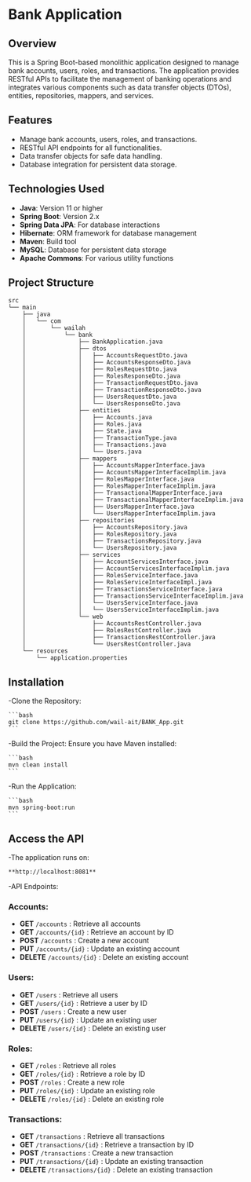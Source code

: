 # Bank Application

## Overview

This is a Spring Boot-based monolithic application designed to manage bank accounts, users, roles, and transactions.
The application provides RESTful APIs to facilitate the management of banking operations and integrates various components
such as data transfer objects (DTOs), entities, repositories, mappers, and services.

## Features

- Manage bank accounts, users, roles, and transactions.
- RESTful API endpoints for all functionalities.
- Data transfer objects for safe data handling.
- Database integration for persistent data storage.

## Technologies Used

- **Java**: Version 11 or higher
- **Spring Boot**: Version 2.x
- **Spring Data JPA**: For database interactions
- **Hibernate**: ORM framework for database management
- **Maven**: Build tool
- **MySQL**: Database for persistent data storage
- **Apache Commons**: For various utility functions

## Project Structure

```plaintext
src
└── main
    ├── java
    │   └── com
    │       └── wailah
    │           └── bank
    │               ├── BankApplication.java
    │               ├── dtos
    │               │   ├── AccountsRequestDto.java
    │               │   ├── AccountsResponseDto.java
    │               │   ├── RolesRequestDto.java
    │               │   ├── RolesResponseDto.java
    │               │   ├── TransactionRequestDto.java
    │               │   ├── TransactionResponseDto.java
    │               │   ├── UsersRequestDto.java
    │               │   └── UsersResponseDto.java
    │               ├── entities
    │               │   ├── Accounts.java
    │               │   ├── Roles.java
    │               │   ├── State.java
    │               │   ├── TransactionType.java
    │               │   ├── Transactions.java
    │               │   └── Users.java
    │               ├── mappers
    │               │   ├── AccountsMapperInterface.java
    │               │   ├── AccountsMapperInterfaceImplim.java
    │               │   ├── RolesMapperInterface.java
    │               │   ├── RolesMapperInterfaceImplim.java
    │               │   ├── TransactionalMapperInterface.java
    │               │   ├── TransactionalMapperInterfaceImplim.java
    │               │   ├── UsersMapperInterface.java
    │               │   └── UsersMapperInterfaceImplim.java
    │               ├── repositories
    │               │   ├── AccountsRepository.java
    │               │   ├── RolesRepository.java
    │               │   ├── TransactionsRepository.java
    │               │   └── UsersRepository.java
    │               ├── services
    │               │   ├── AccountServicesInterface.java
    │               │   ├── AccountServicesInterfaceImplim.java
    │               │   ├── RolesServiceInterface.java
    │               │   ├── RolesServiceInterfaceImpl.java
    │               │   ├── TransactionsServiceInterface.java
    │               │   ├── TransactionsServiceInterfaceImplim.java
    │               │   └── UsersServiceInterface.java
    │               │   └── UsersServiceInterfaceImplim.java
    │               └── web
    │                   ├── AccountsRestController.java
    │                   ├── RolesRestController.java
    │                   ├── TransactionsRestController.java
    │                   └── UsersRestController.java
    └── resources
        └── application.properties
````

## Installation

-Clone the Repository:
    
    ```bash
    git clone https://github.com/wail-ait/BANK_App.git
    ```

-Build the Project: Ensure you have Maven installed:

    ```bash
    mvn clean install
    ```

-Run the Application:

    ```bash
    mvn spring-boot:run
    ```

## Access the API

-The application runs on:

    **http://localhost:8081**

-API Endpoints:

### Accounts:
- **GET** `/accounts` : Retrieve all accounts
- **GET** `/accounts/{id}` : Retrieve an account by ID
- **POST** `/accounts` : Create a new account
- **PUT** `/accounts/{id}` : Update an existing account
- **DELETE** `/accounts/{id}` : Delete an existing account

### Users:
- **GET** `/users` : Retrieve all users
- **GET** `/users/{id}` : Retrieve a user by ID
- **POST** `/users` : Create a new user
- **PUT** `/users/{id}` : Update an existing user
- **DELETE** `/users/{id}` : Delete an existing user

### Roles:
- **GET** `/roles` : Retrieve all roles
- **GET** `/roles/{id}` : Retrieve a role by ID
- **POST** `/roles` : Create a new role
- **PUT** `/roles/{id}` : Update an existing role
- **DELETE** `/roles/{id}` : Delete an existing role

### Transactions:
- **GET** `/transactions` : Retrieve all transactions
- **GET** `/transactions/{id}` : Retrieve a transaction by ID
- **POST** `/transactions` : Create a new transaction
- **PUT** `/transactions/{id}` : Update an existing transaction
- **DELETE** `/transactions/{id}` : Delete an existing transaction
